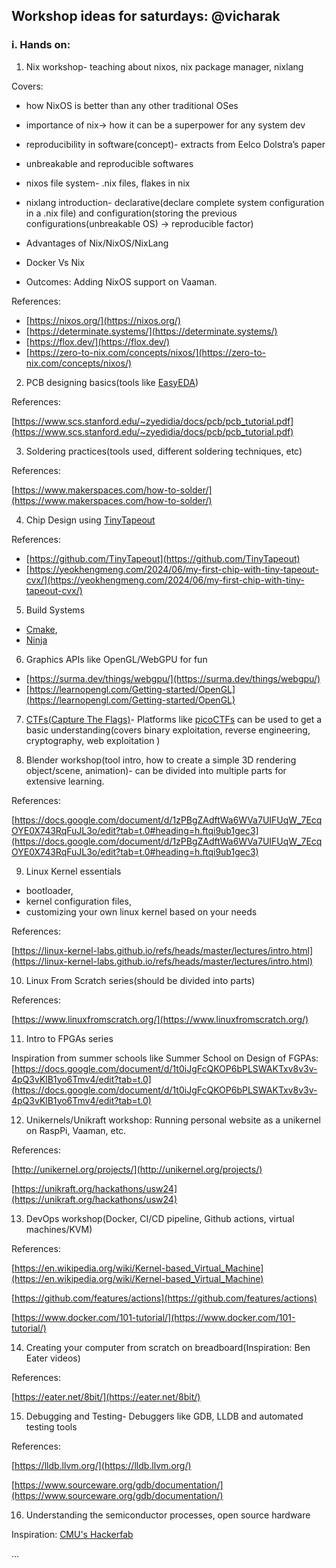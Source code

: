 ## Workshop ideas for saturdays: @vicharak

### i. Hands on:

1. Nix workshop- teaching about nixos, nix package manager, nixlang

Covers:

- how NixOS is better than any other traditional OSes

- importance of nix→ how it can be a superpower for any system dev

- reproducibility in software(concept)- extracts from Eelco Dolstra’s paper

- unbreakable and reproducible softwares

- nixos file system- .nix files, flakes in nix

- nixlang introduction- declarative(declare complete system configuration in a .nix file) and configuration(storing the previous configurations(unbreakable OS) → reproducible factor)

- Advantages of Nix/NixOS/NixLang

- Docker Vs Nix

- Outcomes: Adding NixOS support on Vaaman. 

References: 

- [https://nixos.org/](https://nixos.org/)
- [https://determinate.systems/](https://determinate.systems/)
- [https://flox.dev/](https://flox.dev/)
- [https://zero-to-nix.com/concepts/nixos/](https://zero-to-nix.com/concepts/nixos/)

2. PCB designing basics(tools like [EasyEDA](https://easyeda.com/))

References:

[https://www.scs.stanford.edu/~zyedidia/docs/pcb/pcb_tutorial.pdf](https://www.scs.stanford.edu/~zyedidia/docs/pcb/pcb_tutorial.pdf)

3. Soldering practices(tools used, different soldering techniques, etc)

References:

[https://www.makerspaces.com/how-to-solder/](https://www.makerspaces.com/how-to-solder/)


4. Chip Design using [TinyTapeout](https://tinytapeout.com/)

References:

- [https://github.com/TinyTapeout](https://github.com/TinyTapeout)
- [https://yeokhengmeng.com/2024/06/my-first-chip-with-tiny-tapeout-cvx/](https://yeokhengmeng.com/2024/06/my-first-chip-with-tiny-tapeout-cvx/)

5. Build Systems
- [Cmake](https://cmake.org/),
- [Ninja](https://ninja-build.org/)

6. Graphics APIs like OpenGL/WebGPU for fun
- [https://surma.dev/things/webgpu/](https://surma.dev/things/webgpu/)
- [https://learnopengl.com/Getting-started/OpenGL](https://learnopengl.com/Getting-started/OpenGL)

7. [CTFs(Capture The Flags)](https://en.wikipedia.org/wiki/Capture_the_flag_(cybersecurity))- Platforms like [picoCTFs](https://picoctf.org/) can be used to get a basic understanding(covers binary exploitation, reverse engineering, cryptography, web exploitation ) 

8. Blender workshop(tool intro, how to create a simple 3D rendering object/scene, animation)- can be divided into multiple parts for extensive learning.

References:

[https://docs.google.com/document/d/1zPBgZAdftWa6WVa7UIFUqW_7EcqOYE0X743RqFuJL3o/edit?tab=t.0#heading=h.ftqi9ub1gec3](https://docs.google.com/document/d/1zPBgZAdftWa6WVa7UIFUqW_7EcqOYE0X743RqFuJL3o/edit?tab=t.0#heading=h.ftqi9ub1gec3)

9. Linux Kernel essentials
- bootloader, 
- kernel configuration files,  
- customizing your own linux kernel based on your needs

References:

[https://linux-kernel-labs.github.io/refs/heads/master/lectures/intro.html](https://linux-kernel-labs.github.io/refs/heads/master/lectures/intro.html)

10. Linux From Scratch series(should be divided into parts)

References:

[https://www.linuxfromscratch.org/](https://www.linuxfromscratch.org/)

11. Intro to FPGAs series

Inspiration from summer schools like Summer School on Design of FGPAs: [https://docs.google.com/document/d/1t0iJgFcQKOP6bPLSWAKTxv8v3v-4pQ3vKlB1yo6Tmv4/edit?tab=t.0](https://docs.google.com/document/d/1t0iJgFcQKOP6bPLSWAKTxv8v3v-4pQ3vKlB1yo6Tmv4/edit?tab=t.0)

12. Unikernels/Unikraft workshop: Running personal website as a unikernel on RaspPi, Vaaman, etc.

References:

[http://unikernel.org/projects/](http://unikernel.org/projects/)

[https://unikraft.org/hackathons/usw24](https://unikraft.org/hackathons/usw24)

13. DevOps workshop(Docker, CI/CD pipeline, Github actions, virtual machines/KVM)

References:

[https://en.wikipedia.org/wiki/Kernel-based_Virtual_Machine](https://en.wikipedia.org/wiki/Kernel-based_Virtual_Machine)

[https://github.com/features/actions](https://github.com/features/actions)

[https://www.docker.com/101-tutorial/](https://www.docker.com/101-tutorial/)

14. Creating your computer from scratch on breadboard(Inspiration: Ben Eater videos)

References: 

[https://eater.net/8bit/](https://eater.net/8bit/)

15. Debugging and Testing- Debuggers like GDB, LLDB and automated testing tools 

References: 

[https://lldb.llvm.org/](https://lldb.llvm.org/)

[https://www.sourceware.org/gdb/documentation/](https://www.sourceware.org/gdb/documentation/)

16. Understanding the semiconductor processes, open source hardware

Inspiration: [CMU's Hackerfab](https://docs.hackerfab.org/hacker-fab-space)

...

